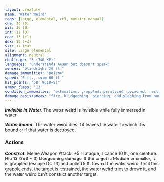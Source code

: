 ```yaml
---
layout: creature
name: "Water Weird"
tags: [large, elemental, cr3, monster-manual]
cha: 10 (0)
wis: 10 (0)
int: 11 (0)
con: 13 (+1)
dex: 16 (+3)
str: 17 (+3)
size: Large elemental
alignment: neutral
challenge: "3 (700 XP)"
languages: "understands Aquan but doesn't speak"
senses: "blindsight 30 ft."
damage_immunities: "poison"
speed: "0 ft., swim 60 ft."
hit_points: "58 (9d10+9)"
armor_class: "13"
condition_immunities: "exhaustion, grappled, paralyzed, poisoned, restrained, prone, unconscious"
damage_resistances: "fire; bludgeoning, piercing, and slashing from nonmagical weapons"
---
```


***Invisible in Water.*** The water weird is invisible while fully immersed in water.

***Water Bound.*** The water weird dies if it leaves the water to which it is bound or if that water is destroyed.

### Actions

***Constrict.*** Melee Weapon Attack: +5 al ataque, alcance 10 ft., one creature. Hit: 13 (3d6 + 3) bludgeoning damage. If the target is Medium or smaller, it is grappled (escape DC 13) and pulled 5 ft. toward the water weird. Until this grapple ends, the target is restrained, the water weird tries to drown it, and the water weird can't constrict another target.